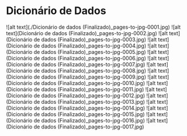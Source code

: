 # Dicionário de Dados

![alt text](./Dicionário de dados (Finalizado)_pages-to-jpg-0001.jpg)
![alt text](Dicionário de dados (Finalizado)_pages-to-jpg-0002.jpg)
![alt text](Dicionário de dados (Finalizado)_pages-to-jpg-0003.jpg)
![alt text](Dicionário de dados (Finalizado)_pages-to-jpg-0004.jpg)
![alt text](Dicionário de dados (Finalizado)_pages-to-jpg-0005.jpg)
![alt text](Dicionário de dados (Finalizado)_pages-to-jpg-0006.jpg)
![alt text](Dicionário de dados (Finalizado)_pages-to-jpg-0007.jpg)
![alt text](Dicionário de dados (Finalizado)_pages-to-jpg-0008.jpg)
![alt text](Dicionário de dados (Finalizado)_pages-to-jpg-0009.jpg)
![alt text](Dicionário de dados (Finalizado)_pages-to-jpg-0010.jpg)
![alt text](Dicionário de dados (Finalizado)_pages-to-jpg-0011.jpg)
![alt text](Dicionário de dados (Finalizado)_pages-to-jpg-0012.jpg)
![alt text](Dicionário de dados (Finalizado)_pages-to-jpg-0013.jpg)
![alt text](Dicionário de dados (Finalizado)_pages-to-jpg-0014.jpg)
![alt text](Dicionário de dados (Finalizado)_pages-to-jpg-0015.jpg)
![alt text](Dicionário de dados (Finalizado)_pages-to-jpg-0016.jpg)
![alt text](Dicionário de dados (Finalizado)_pages-to-jpg-0017.jpg)

